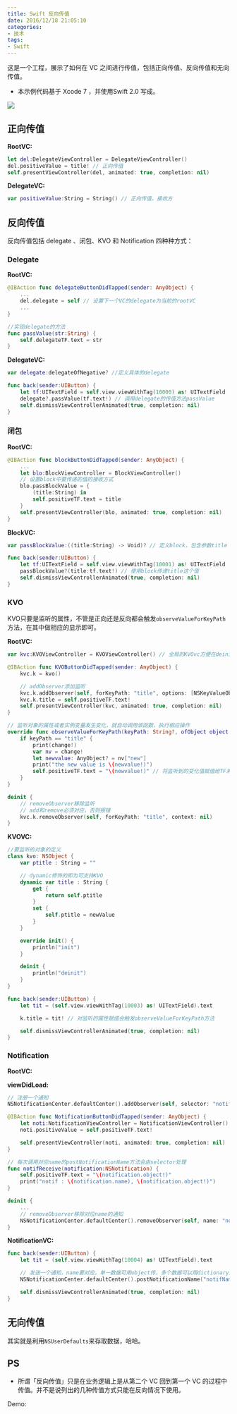 ```yaml
---
title: Swift 反向传值
date: 2016/12/18 21:05:10
categories:
- 技术
tags:
- Swift
---
```


这是一个工程，展示了如何在 VC 之间进行传值，包括正向传值、反向传值和无向传值。

* 本示例代码基于 Xcode 7 ，并使用Swift 2.0 写成。

![](http://pics.naaln.com/blog/2019-01-14-032309.gif-basicBlog)

## 正向传值

**RootVC:**

```swift
let del:DelegateViewController = DelegateViewController()
del.positiveValue = title! // 正向传值
self.presentViewController(del, animated: true, completion: nil)
```

**DelegateVC:**

```swift
var positiveValue:String = String() // 正向传值，接收方
```

## 反向传值

反向传值包括 delegate 、闭包、KVO 和 Notification 四种种方式：

### Delegate

**RootVC:**

```swift
@IBAction func delegateButtonDidTapped(sender: AnyObject) {
    ...
    del.delegate = self // 设置下一个VC的delegate为当前的rootVC
    ...
}
```

```swift
//实现delegate的方法
func passValue(str:String) {
    self.delegateTF.text = str
}
```

**DelegateVC:**

```swift
var delegate:delegateOfNegative? //定义具体的delegate
```

```swift
func back(sender:UIButton) {
    let tf:UITextField = self.view.viewWithTag(10000) as! UITextField
    delegate?.passValue(tf.text!) // 调用delegate的传值方法passValue
    self.dismissViewControllerAnimated(true, completion: nil)
}
```

### 闭包

**RootVC:**

```swift
@IBAction func blockButtonDidTapped(sender: AnyObject) {
    ...
    let blo:BlockViewController = BlockViewController()
    // 设置block中要传递的值的接收方式
    blo.passBlockValue = {
        (title:String) in
        self.positiveTF.text = title
    }
    self.presentViewController(blo, animated: true, completion: nil)
}
```

**BlockVC:**

```swift
var passBlockValue:((title:String) -> Void)? // 定义block，包含参数title
```

```swift
func back(sender:UIButton) {
    let tf:UITextField = self.view.viewWithTag(10001) as! UITextField
    passBlockValue?(title:tf.text!) // 使用block传递title这个值
    self.dismissViewControllerAnimated(true, completion: nil)
}
```

### KVO

KVO只要是监听的属性，不管是正向还是反向都会触发`observeValueForKeyPath`方法，在其中做相应的显示即可。

**RootVC:**

```swift
var kvc:KVOViewController = KVOViewController() // 全局的KVOvc方便在deinit时removeobserver
```

```swift
@IBAction func KVOButtonDidTapped(sender: AnyObject) {
    kvc.k = kvo()

    // addObserver添加监听
    kvc.k.addObserver(self, forKeyPath: "title", options: [NSKeyValueObservingOptions.Old, NSKeyValueObservingOptions.New], context: nil)
    kvc.k.title = self.positiveTF.text!
    self.presentViewController(kvc, animated: true, completion: nil)
}
```

```swift
// 监听对象的属性或者实例变量发生变化，就自动调用该函数，执行相应操作
override func observeValueForKeyPath(keyPath: String?, ofObject object: AnyObject?, change: [String : AnyObject]?, context: UnsafeMutablePointer<Void>) {
    if keyPath == "title" {
        print(change!)
        var nv = change!
        let newvalue: AnyObject? = nv["new"]
        print("the new value is \(newvalue!)")
        self.positiveTF.text = "\(newvalue!)" // 将监听到的变化值赋值给TF来显示
    }
}

deinit {
    // removeObserver移除监听
    // add和remove必须对应，否则报错
    kvc.k.removeObserver(self, forKeyPath: "title", context: nil)
}
```

**KVOVC:**

```swift
//要监听的对象的定义
class kvo: NSObject {
    var ptitle : String = ""

    // dynamic修饰的即为可支持KVO
    dynamic var title : String {
        get {
            return self.ptitle
        }
        set {
            self.ptitle = newValue
        }
    }

    override init() {
        println("init")
    }

    deinit {
        println("deinit")
    }
}
```

```swift
func back(sender:UIButton) {
    let tit = (self.view.viewWithTag(10003) as! UITextField).text

    k.title = tit! // 对监听的属性赋值会触发observeValueForKeyPath方法

    self.dismissViewControllerAnimated(true, completion: nil)
}
```

### Notification

**RootVC:**

**viewDidLoad:**

```swift
// 注册一个通知
NSNotificationCenter.defaultCenter().addObserver(self, selector: "notifReceive:", name: "notifName", object: nil)
```

```swift
@IBAction func NotificationButtonDidTapped(sender: AnyObject) {
    let noti:NotificationViewController = NotificationViewController()
    noti.positiveValue = self.positiveTF.text!

    self.presentViewController(noti, animated: true, completion: nil)
}

// 每次调用对应name的postNotificationName方法会由selector处理
func notifReceive(notification:NSNotification) {
    self.positiveTF.text = "\(notification.object!)"
    print("notif : \(notification.name), \(notification.object!)")
}

deinit {
    ...
    // removeObserver移除对应name的通知
    NSNotificationCenter.defaultCenter().removeObserver(self, name: "notifName", object: nil)
}
```

**NotificationVC:**

```swift
func back(sender:UIButton) {
    let tit = (self.view.viewWithTag(10004) as! UITextField).text

    // 发送一个通知，name要对应。单一数据可用object传，多个数据可以用dictionary放进userInfo传
    NSNotificationCenter.defaultCenter().postNotificationName("notifName", object: tit, userInfo: nil)

    self.dismissViewControllerAnimated(true, completion: nil)
}
```

## 无向传值

其实就是利用`NSUserDefaults`来存取数据，哈哈。

## PS

* 所谓「反向传值」只是在业务逻辑上是从第二个 VC 回到第一个 VC 的过程中传值。并不是说列出的几种传值方式只能在反向情况下使用。

Demo: [](https://github.com/LinusLing/DifferentWaysToPassValueSwift)